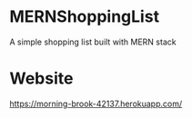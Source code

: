 # MERNShoppingList
A simple shopping list built with MERN stack
# Website
https://morning-brook-42137.herokuapp.com/

